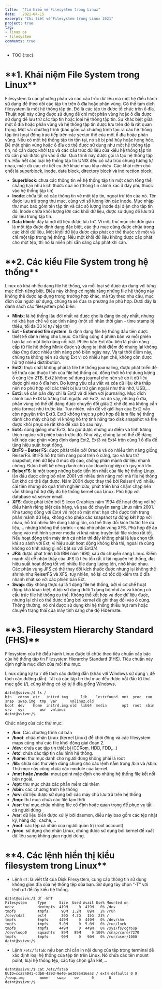 ```yaml
---
title:  "Tìm hiểu về Filesystem trong Linux"
date:   2021-04-15
excerpt: "Chi tiết về Filesystem trong Linux 2021"
project: true
tag:
- linux os 
- filesystem
comments: true
---
```


* TOC
{:toc}
<h1>**1. Khái niệm File System trong Linux**</h1>

Filesystem là các phương pháp và các cấu trúc dữ liệu mà một hệ điều hành sử dụng để theo dõi các tập tin trên ổ đĩa hoặc phân vùng. Có thể tạm dịch filesystem là một hệ thống tập tin. Đó là các tập tin được tổ chức trên ổ đĩa. Thuật ngữ này cũng được sử dụng để chỉ một phân vùng hoặc ổ đĩa được sử dụng để lưu trữ các tập tin hoặc loại hệ thống tập tin.
Sự khác biệt giữa một ổ đĩa hoặc phân vùng và hệ thống tập tin được lưu trên đó là rất quan trọng. Một vài chương trình (bao gồm cả chương trình tạo ra các hệ thống tập tin) hoạt động trực tiếp trên các sector thô của một ổ đĩa hoặc phân vùng. Nếu có một hệ thống tập tin tồn tại, nó sẽ bị phá hủy hoặc hỏng hóc.
Để một phân vùng hoặc ổ đĩa có thể được sử dụng như một hệ thống tập tin, nó cần được khởi tạo và các cấu trúc dữ liệu của kiểu hệ thống tập tin đó cần phải được ghi vào ổ đĩa. Quá trình này được gọi là tạo hệ thống tập tin.
Hầu hết các loại hệ thống tập tin UNIX đều có cấu trúc chung tương tự nhau, mặc dù các chi tiết cụ thể khác nhau khá nhiều. Các khái niệm chủ chốt là superblock, inode, data block, directory block và indirection block.

- **Superblock**: chưa các thông tin về hệ thống tập tin một cách tổng thể, chẳng hạn như kích thước của nó (thông tin chính xác ở đây phụ thuộc vào hệ thống tập tin)
- **Inode**: chứa tất cả các thông tin về một tập tin, ngoại trừ tên của nó. Tên được lưu trữ trong thư mục, cùng với số lượng lớn các inode. Mục nhập thư mục bao gồm tên tập tin và các số lượng inode đại diện cho tập tin đó. Inode chứa khối lượng lớn các khối dữ liệu, được sử dụng để lưu trữ dữ liệu trong tập tin.
- **Data block**: đây là nơi dữ liệu được lưu trữ. Vì một thư mục chỉ đơn giản là một tệp được định dạng đặc biệt, các thư mục cũng được chứa trong các khối dữ liệu. Một khối dữ liệu được cấp phát có thể thuộc về một và chỉ một tệp trong hệ thống. Nếu một khối dữ liệu không được cấp phát cho một tệp, thì nó là miễn phí sẵn sàng cấp phát khi cần.

<h1>**2. Các kiểu File System trong hệ thống**</h1>

Linux có khá nhiều dạng file hệ thống, và mỗi loại sẽ được áp dụng với từng mục đích riêng biệt. Điều này không có nghĩa rằng những file hệ thống này không thể được áp dụng trong trường hợp khác, mà tùy theo nhu cầu, mục đích của người sử dụng, chúng ta sẽ đưa ra phương án phù hợp. Dưới đây là danh sách các filesystem phổ biến:
- **Minix**: là hệ thống lâu đời nhất và được cho là đáng tin cậy nhất, nhưng nó khá hạn chế về các tính năng (một số nhãn thời gian – time stamp bị thiếu, tối đa 30 kí tự / tệp tin)
- **Ext – Extended file system**: là định dạng file hệ thống đầu tiên được thiết kế dành riêng cho Linux. Có tổng cộng 4 phiên bản và mỗi phiên bản lại có một tính năng nổi bật. Phiên bản Ext đầu tiên là phần nâng cấp từ file hệ thống Minix được sử dụng tại thời điểm đó nhưng lại không đáp ứng được nhiều tính năng phổ biến ngày nay. Và tại thời điểm này, chúng ta không nên sử dụng Ext vì có nhiều hạn chế, không còn được hỗ trợ nhiều distribution.
- **Ext2**: thực chất không phải là file hệ thống journaling, được phát triển để kế thừa các thuộc tính của file hệ thống cũ, đồng thời hỗ trợ dung lượng ổ cứng lên 2TB. Ext2 không sử dụng journal cho nên sẽ có ít dữ liệu được ghi vào ổ đĩa hơn. Do lượng yêu cầu viết và xóa dữ liệu khá thấp nên nó phù hợp với các thiết bị lưu trữ gắn ngoài như thẻ nhớ, USB,…
- **Ext3**: về căn bản đây chỉ là Ext2 và đi kèm với journaling. Mục đích chính của Ext3 là tương tích ngược với Ext2, và do vậy, những ổ đĩa, phân vùng có thể dễ dàng được chuyển đổi giữa 2 chế độ mà không cần phỉa format như trước kia. Tuy nhiên, vấn đề về giới hạn của Ext2 vẫn còn nguyên trên Ext3. Ext3 không thực sự phù hợp để làm file hệ thống dành cho máy chủ bởi vì không hỗ trợ tính năng tạo disk snapshot và file được khôi phục sẽ rất khó để xóa bỏ sau này.
- **Ext4**: cũng giống như Ext3, lưu giữ được những ưu điểm và tính tương thích ngược với phiên bản trước đó. Như vậy, chúng ta có thể dễ dàng kết hợp các phân vùng định dạng Ext2, Ext3 và Ext4 trên cùng 1 ổ đĩa để tăng hiệu suất hoạt động.
- **BtrFS – Better FS**: được phát triển bởi Oracle và có nhiều tính năng giống ReiserFS. BtrFS hỗ trợ tính năng pool trên ổ cứng, tạo và lưu trữ snapshot, nén dữ liệu ở mức độ cao, chống phân mảnh dữ liệu nhanh chóng. Được thiết kế riêng dành cho các doanh nghiệp có quy mô lớn.
- **ReiserFS**: là một trong những bước tiến lớn nhất của file hệ thống Linux, lần đầu được công bố năm 2001 với nhiều tính năng mới mà file hệ thống Ext khó có thể đạt được. Năm 2004 được thay thế bởi Reiser4 với nhiều cải tiến nhưng do quá trình nghiên cứu, phát triển khá chậm chạp nên vẫn không hỗ trợ đầy đủ hệ thống kernel của Linux. Phù hợp với database và server email.
- **XFS**: được phát triển bởi Silicon Graphics năm 1994 để hoạt động với hệ điều hành riêng biệt của hãng, và sau đó chuyển sang Linux năm 2001. Khá tương đồng với Ext4 về một số mặt như: hạn chế được tình trạng phân mảnh dữ liệu, không cho phép các snapshot tự động kết hợp với nhau, hỗ trợ nhiều file dung lượng lớn, có thể thay đổi kích thước file dữ liệu,… nhưng không thể shrink – chia nhỏ phân vùng XFS. Phù hợp để áp dụng vào mô hình server media vì khả năng truyền tải file video rất tốt. Nếu hoạt động trên máy tính cá nhân thì đây không phải là lựa chọn tốt khi so sánh với Ext, vì hiệu suất hoạt động không khả thi, ngoài ra cũng không có tính năng gì nổi bật so với Ext3/4
- **JFS**: được phát triển bởi IBM năm 1990, sau đó chuyển sang Linux. Điểm mạnh rất dễ nhận thấy của JFS là tiêu tốn rất ít tài nguyên hệ thống, đạt hiệu suất hoạt động tốt với nhiều file dung lượng lớn, nhỏ khác nhau. Các phân vùng JFS có thể thay đổi kích thước được nhưng lại không thể shrink như ReiserFS và XFS, tuy nhiên, nó lại có tốc độ kiểm tra ổ đĩa nhanh nhất so với các phiên bản Ext.
- **Swap**: đây không thực sự là 1 dạng file hệ thống, bởi vì cơ chế hoạt động khá khác biệt, được sử dụng dưới 1 dạng bộ nhớ ảo và không có cấu trúc file hệ thống cụ thể. Không thể kết hợp và đọc dữ liệu được, nhưng lại chỉ có thể được dùng bởi kernel để ghi thay đổi vào ổ cứng. Thông thường, nó chỉ được sử dụng khi hệ thống thiếu hụt ram hoặc chuyển trạng thái của máy tính sang chế độ Hibernate.

<h1>**3. Filesystem Hierarchy Standard (FHS)**</h1>

Filesystem của hệ điều hành Linux được tổ chức theo tiêu chuẩn cấp bậc của hệ thống tập tin Filesystem Hierarchy Standard (FHS). Tiêu chuẩn này định nghĩa mục đích của mỗi thư mục.
 
Linux dùng ký tự ```/``` để tách các đường dẫn (khác với Windows sử dụng ```\``` để tách các đường dẫn). Tất cả các tập tin thư mục đều được bắt đầu từ thư mục gốc (/), cũng không có ký tự ổ đĩa giống Windows.
```
datnt@ssivn:/$ ls /
bin   cdrom  etc   initrd.img      lib    lost+found  mnt  proc  run   snap  swap.img  tmp  var      vmlinuz.old
boot  dev    home  initrd.img.old  lib64  media       opt  root  sbin  srv   sys       usr  vmlinuz
datnt@ssivn:/$
```
Chức năng của các thư mục:

- **/bin**: Các chương trình cơ bản
- **/boot**: chứa nhân Linux (kernel Linux) để khởi động và các filesystem maps cũng như các file khởi động giai đoạn 2.
- **/dev**: chứa các tập tin thiết bị (CDRom, HDD, FDD,…)
- **/etc**: chứa các tập tin cấu hình hệ thống.
- **/home**: thư mục dành cho người dùng không phải là root
- **/lib**: chứa các thư viện dùng chung cho các lệnh nằm trong /bin và /sbin. Thư mục này cũng chứa các module của kernel.
- **/mnt hoặc /media**: mout point mặc định cho những hệ thống file kết nối bên ngoài.
- **/opt**: thư mục chứa các phần mềm cài thêm
- **/sbin**: các chương trình hệ thống
- **/srv**: dữ liệu được sử dụng bởi các máy chủ lưu trữ trên hệ thống
- **/tmp**: thư mục chứa các file tạm thời
- **/usr**: thư mục chứa những file cố định hoặc quan trọng để phục vụ tất cả người dùng
- **/var**: dữ liệu biến được xử lý bởi daemon, điều này bao gồm các tệp nhật ký, hàng đợi, cache,…
- **/root**: các tệp cá nhân của người quản trị (root account)
- **/proc**: sử dụng cho nhân Linux, chúng được sử dụng bởi kernel để xuất dữ liệu sang không gian người dùng.

<h1>**4. Các lệnh hiển thị kiểu filesystem trong Linux**</h1>

- Lệnh ```df```: là viết tắt của Disk Filesystem, cung cấp thông tin sử dụng không gian đĩa của hệ thống tệp của bạn. Sử dụng tùy chọn “-T” với lệnh df để lấy kiểu hệ thống.
```
datnt@ssivn:/$ df -khT
Filesystem     Type      Size  Used Avail Use% Mounted on
udev           devtmpfs  419M     0  419M   0% /dev
tmpfs          tmpfs      90M  1.2M   89M   2% /run
/dev/sda2      ext4       20G  4.2G   15G  23% /
tmpfs          tmpfs     449M     0  449M   0% /dev/shm
tmpfs          tmpfs     5.0M     0  5.0M   0% /run/lock
tmpfs          tmpfs     449M     0  449M   0% /sys/fs/cgroup
/dev/loop0     squashfs   89M   89M     0 100% /snap/core/7270
tmpfs          tmpfs      90M     0   90M   0% /run/user/1000
datnt@ssivn:/$
```
- Lệnh ```/etc/fstab```: nếu bạn chỉ cần in nội dung của tệp trong terminal để xác định loại hệ thống của tệp tin trên Linux. Nó chứa các tên mount point, loại hệ thống tệp, các tùy chọn gắn kết,…
 ```
 datnt@ssivn:/$ cat /etc/fstab
UUID=cca24041-cdb0-4293-9e40-ae3085416ea2 / ext4 defaults 0 0
/swap.img       none    swap    sw      0       0
datnt@ssivn:/$
```

